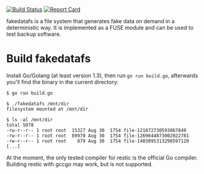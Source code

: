 [![Build Status](https://travis-ci.org/restic/fakedatafs.svg?branch=master)](https://travis-ci.org/restic/fakedatafs)
[![Report Card](http://goreportcard.com/badge/restic/fakedatafs)](http://goreportcard.com/report/restic/fakedatafs)

fakedatafs is a file system that generates fake data on demand in a
deterministic way. It is implemented as a FUSE module and can be used to test
backup software.

Build fakedatafs
================

Install Go/Golang (at least version 1.3), then run `go run build.go`,
afterwards you'll find the binary in the current directory:

    $ go run build.go

    $ ./fakedatafs /mnt/dir
    filesystem mounted at /mnt/dir

    $ ls -al /mnt/dir
    total 5078
    -rw-r--r-- 1 root root  15327 Aug 30  1754 file-121872730593067849
    -rw-r--r-- 1 root root  89978 Aug 30  1754 file-1269644873002022781
    -rw-r--r-- 1 root root    879 Aug 30  1754 file-1403895313298597120
    [...]

At the moment, the only tested compiler for restic is the official Go compiler.
Building restic with gccgo may work, but is not supported.
